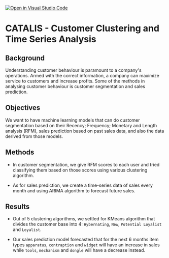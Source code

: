 [![Open in Visual Studio Code](https://classroom.github.com/assets/open-in-vscode-c66648af7eb3fe8bc4f294546bfd86ef473780cde1dea487d3c4ff354943c9ae.svg)](https://classroom.github.com/online_ide?assignment_repo_id=8898978&assignment_repo_type=AssignmentRepo)
# CATALIS - Customer Clustering and Time Series Analysis

## Background

Understanding customer behaviour is paramount to a company's operations. Armed with the correct information, a company can maximize service to customers and increase profits. Some of the methods in analysing customer behaviour is customer segmentation and sales prediction.

## Objectives

We want to have machine learning models that can do customer segmentation based on their Recency; Frequency; Monetary and Length analysis (RFM), sales prediction based on past sales data, and also the data derived from those models.

## Methods

- In customer segmentation, we give RFM scores to each user and tried classifying them based on those scores using various clustering algorithm. 

- As for sales prediction, we create a time-series data of sales every month and using ARIMA algorithm to forecast future sales.

## Results

- Out of 5 clustering algorithms, we settled for KMeans algorithm that divides the customer base into 4: `Hybernating`, `New`, `Potential Loyalist` and `Loyalist`.

- Our sales prediction model forecasted that for the next 6 months item types `apparatus`, `contraption` and `widget` will have an increase in sales while `tools`, `mechanism` and `dongle` will have a decrease instead.

